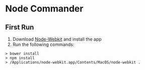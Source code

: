 # Node Commander

## First Run

1. Download [Node-Webkit](http://dl.node-webkit.org/v0.9.2/node-webkit-v0.9.2-osx-ia32.zip) and install the app
2. Run the following commands:
```
> bower install
> npm install
> /Applications/node-webkit.app/Contents/MacOS/node-webkit .
```
